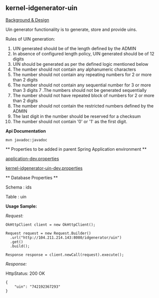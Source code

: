 ## kernel-idgenerator-uin

[Background & Design](../../docs/design/kernel/kernel-idgenerator-uin.md)


Uin generator functionality is to generate, store and provide uins.

Rules of UIN generation:
1. UIN generated should be of the length defined by the ADMIN
2. In absence of configured length policy, UIN generated should be of 12 digits
3. UIN should be generated as per the defined logic mentioned below
4. The number should not contain any alphanumeric characters
5. The number should not contain any repeating numbers for 2 or more than 2 digits
6. The number should not contain any sequential number for 3 or more than 3 digits
7 .The numbers should not be generated sequentially
8. The number should not have repeated block of numbers for 2 or more than 2 digits
9. The number should not contain the restricted numbers defined by the ADMIN
10. The last digit in the number should be reserved for a checksum
11. The number should not contain '0' or '1' as the first digit.

**Api Documentation**


```
mvn javadoc:javadoc
```


** Properties to be added in parent Spring Application environment **

[application-dev.properties](../../config/application-dev.properties)

[kernel-idgenerator-uin-dev.properties](../../config/kernel-idgenerator-uin-dev.properties)




** Database Properties **

Schema : ids

Table : uin

**Usage Sample:**

  *Request:*
  
```
OkHttpClient client = new OkHttpClient();

Request request = new Request.Builder()
  .url("http://104.211.214.143:8080/idgenerator/uin")
  .get()
  .build();

Response response = client.newCall(request).execute();
```


  *Response:*
  
  HttpStatus: 200 OK
  
```
{
    "uin": "742192367293"
}
```









